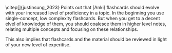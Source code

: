 \citep[]{justinsung_2023} Points out that [Anki] flashcards should evolve with your increased level of proficiency in a topic.
In the beginning you use single-concept, low complexity flashcards.
But when you get to a decent elvel of knowledge of them, you should coalesce them in higher level notes, relating multiple concepts and focusing on these relationships.

This also implies that flashcards and the material should be reviewed in light of your new level of experitise.